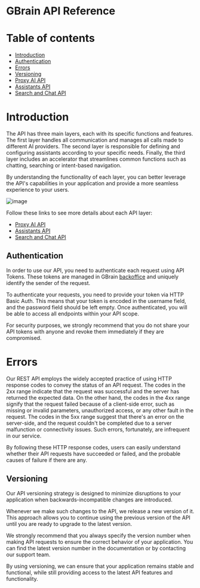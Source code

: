 # GBrain API Reference

Table of contents
=================

* [Introduction ](#introduction)
* [Authentication ](#authentication)
* [Errors ](#errors)
* [Versioning ](#versioning)
* [Proxy AI API](ProxyAIAPI.md)
* [Assistants API](AssistantsAPI.md)
* [Search and Chat API](SearchAndChatAPI.md)


# Introduction
The API has three main layers, each with its specific functions and features. The first layer handles all communication and manages all calls made to different AI providers. The second layer is responsible for defining and configuring assistants according to your specific needs. Finally, the third layer includes an accelerator that streamlines common functions such as chatting, searching or intent-based navigation. 

By understanding the functionality of each layer, you can better leverage the API's capabilities in your application and provide a more seamless experience to your users.

![image](https://github.com/genexus-books/GBrain/assets/33163715/c11cd9a3-9a71-46b9-a4f6-625058293972)

Follow these links to see more details about each API layer:
* [Proxy AI API](ProxyAIAPI.md)
* [Assistants API](AssistantsAPI.md)
* [Search and Chat API](SearchAndChatAPI.md)

## Authentication
In order to use our API, you need to authenticate each request using API Tokens. These tokens are managed in GBrain [backoffice](https://github.com/genexus-books/GBrain/blob/main/doc/Backoffice.md) and uniquely identify the sender of the request.

To authenticate your requests, you need to provide your token via HTTP Basic Auth. This means that your token is encoded in the username field, and the password field should be left empty. Once authenticated, you will be able to access all endpoints within your API scope.

For security purposes, we strongly recommend that you do not share your API tokens with anyone and revoke them immediately if they are compromised.

# Errors
Our REST API employs the widely accepted practice of using HTTP response codes to convey the status of an API request. The codes in the 2xx range indicate that the request was successful and the server has returned the expected data. On the other hand, the codes in the 4xx range signify that the request failed because of a client-side error, such as missing or invalid parameters, unauthorized access, or any other fault in the request. The codes in the 5xx range suggest that there's an error on the server-side, and the request couldn't be completed due to a server malfunction or connectivity issues. Such errors, fortunately, are infrequent in our service.

By following these HTTP response codes, users can easily understand whether their API requests have succeeded or failed, and the probable causes of failure if there are any.

## Versioning
Our API versioning strategy is designed to minimize disruptions to your application when backwards-incompatible changes are introduced.

Whenever we make such changes to the API, we release a new version of it. This approach allows you to continue using the previous version of the API until you are ready to upgrade to the latest version.

We strongly recommend that you always specify the version number when making API requests to ensure the correct behavior of your application. You can find the latest version number in the documentation or by contacting our support team.

By using versioning, we can ensure that your application remains stable and functional, while still providing access to the latest API features and functionality.
